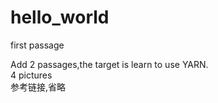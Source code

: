 # hello_world
first passage
<div>Add 2 passages,the target is learn to use YARN.</div>
<div>4 pictures</div>
参考链接,省略
